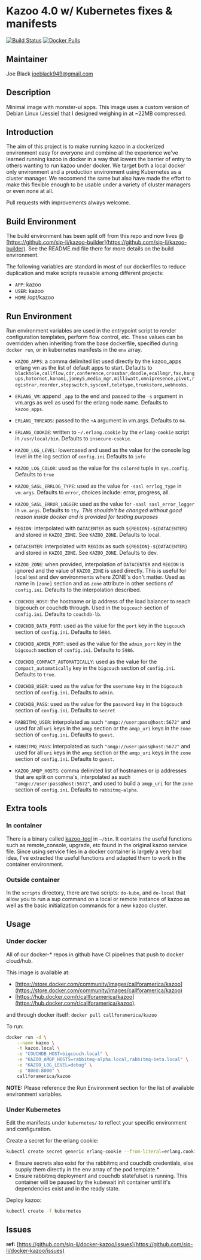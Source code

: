 # Kazoo 4.0 w/ Kubernetes fixes & manifests

[![Build Status](https://travis-ci.org/sip-li/docker-kazoo.svg?branch=master)](https://travis-ci.org/sip-li/docker-kazoo) [![Docker Pulls](https://img.shields.io/docker/pulls/callforamerica/kazoo.svg)](https://store.docker.com/community/images/callforamerica/kazoo)

## Maintainer

Joe Black <joeblack949@gmail.com>

## Description

Minimal image with monster-ui apps.  This image uses a custom version of Debian Linux (Jessie) that I designed weighing in at ~22MB compressed.

## Introduction

The aim of this project is to make running kazoo in a dockerized environment easy for everyone and combine all the experience we've learned running kazoo in docker in a way that lowers the barrier of entry to others wanting to run kazoo under docker.  We target both a local docker only environment and a production environment using Kubernetes as a cluster manager.  We reccomend the same but also have made the effort to make this flexible enough to be usable under a variety of cluster managers or even none at all.

Pull requests with improvements always welcome.


## Build Environment

The build environment has been split off from this repo and now lives @ [https://github.com/sip-li/kazoo-builder](https://github.com/sip-li/kazoo-builder).  See the README.md file there for more details on the build environment.


The following variables are standard in most of our dockerfiles to reduce duplication and make scripts reusable among different projects:

* `APP`: kazoo
* `USER`: kazoo
* `HOME` /opt/kazoo


## Run Environment

Run environment variables are used in the entrypoint script to render configuration templates, perform flow control, etc.  These values can be overridden when inheriting from the base dockerfile, specified during `docker run`, or in kubernetes manifests in the `env` array.

* `KAZOO_APPS`: a comma delimited list used directly by the kazoo_apps erlang vm as the list of default apps to start. Defaults to `blackhole,callflow,cdr,conference,crossbar,doodle,ecallmgr,fax,hangups,hotornot,konami,jonny5,media_mgr,milliwatt,omnipresence,pivot,registrar,reorder,stepswitch,sysconf,teletype,trunkstore,webhooks`.

* `ERLANG_VM`: append `_app` to the end and passed to the `-s` argument in vm.args as well as used for the erlang node name. Defaults to `kazoo_apps`.

* `ERLANG_THREADS`: passed to the `+A` argument in vm.args.  Defaults to `64`.

* `ERLANG_COOKIE`:  written to `~/.erlang.cookie` by the `erlang-cookie` script in `/usr/local/bin`. Defaults to `insecure-cookie`.

* `KAZOO_LOG_LEVEL`: lowercased and used as the value for the console log level in the log section of `config.ini`  Defaults to `info`

* `KAZOO_LOG_COLOR`: used as the value for the `colored` tuple in `sys.config`.  Defaults to `true`

* `KAZOO_SASL_ERRLOG_TYPE`: used as the value for `-sasl errlog_type` in `vm.args`. Defaults to `error`, choices include: error, progress, all.

* `KAZOO_SASL_ERROR_LOGGER`: used as the value for `-sasl sasl_error_logger` in `vm.args`.  Defaults to `tty`.  *This shouldn't be changed without good reason inside docker and is provided for testing purposes*

* `REGION`: interpolated with `DATACENTER` as such `${REGION}-${DATACENTER}` and stored in `KAZOO_ZONE`.  See `KAZOO_ZONE`.  Defaults to local.

* `DATACENTER`: interpolated with `REGION` as such `${REGION}-${DATACENTER}` and stored in `KAZOO_ZONE`.  See `KAZOO_ZONE`.  Defaults to dev.

* `KAZOO_ZONE`: when provided, interpolation of `DATACENTER` and `REGION` is ignored and the value of `KAZOO_ZONE` is used directly. This is useful for local test and dev environments where ZONE's don't matter.  Used as name in `[zone]` section and as `zone` attribute in other sections of `config.ini`.  Defaults to the interpolation described.

* `COUCHDB_HOST`: the hostname or ip address of the load balancer to reach bigcouch or couchdb through. Used in the `bigcouch` section of `config.ini`.  Defaults to `couchdb-lb`.

* `COUCHDB_DATA_PORT`: used as the value for the `port` key in the `bigcouch` section of `config.ini`.  Defaults to `5984`.

* `COUCHDB_ADMIN_PORT`: used as the value for the `admin_port` key in the `bigcouch` section of `config.ini`.  Defaults to `5986`.

* `COUCHDB_COMPACT_AUTOMATICALLY`: used as the value for the `compact_automatically` key in the `bigcouch` section of `config.ini`.  Defaults to `true`.

* `COUCHDB_USER`: used as the value for the `username` key in the `bigcouch` section of `config.ini`.  Defaults to `admin`.

* `COUCHDB_PASS`: used as the value for the `password` key in the `bigcouch` section of `config.ini`.  Defaults to `secret`

* `RABBITMQ_USER`: interpolated as such `"amqp://user:pass@host:5672"` and used for all `uri` keys in the `amqp` section or the `amqp_uri` keys in the `zone` section of `config.ini`.  Defaults to `guest`.

* `RABBITMQ_PASS`: interpolated as such `"amqp://user:pass@host:5672"` and used for all `uri` keys in the `amqp` section or the `amqp_uri` keys in the `zone` section of `config.ini`.  Defaults to `guest`.

* `KAZOO_AMQP_HOSTS`: comma delimited list of hostnames or ip addresses that are split on comma's, interpolated as such `"amqp://user:pass@host:5672"`, and used to build a `amqp_uri` for the `zone` section of `config.ini`.  Defaults to `rabbitmq-alpha`.


## Extra tools

### In container

There is a binary called [kazoo-tool](kazoo-tool) in `~/bin`.  It contains the useful functions such as remote_console, upgrade, etc found in the original kazoo service file.  Since using service files in a docker container is largely a very bad idea, I've extracted the useful functions and adapted them to work in the container environment.

### Outside container

In the `scripts` directory, there are two scripts: `do-kube`, and `do-local` that allow you to run a sup command on a local or remote instance of kazoo as well as the basic initialization commands for a new kazoo cluster.


## Usage


### Under docker

All of our docker-* repos in github have CI pipelines that push to docker cloud/hub.  

This image is available at:
* [https://store.docker.com/community/images/callforamerica/kazoo](https://store.docker.com/community/images/callforamerica/kazoo)
*  [https://hub.docker.com/r/callforamerica/kazoo](https://hub.docker.com/r/callforamerica/kazoo).

and through docker itself: `docker pull callforamerica/kazoo`

To run:

```bash
docker run -d \
    --name kazoo \
    -h kazoo.local \
    -e "COUCHDB_HOST=bigcouch.local" \
    -e "KAZOO_AMQP_HOSTS=rabbitmq-alpha.local,rabbitmq-beta.local" \
    -e "KAZOO_LOG_LEVEL=debug" \
    -p "8000:8000" \
    callforamerica/kazoo
```

**NOTE:** Please reference the Run Environment section for the list of available environment variables.


### Under Kubernetes

Edit the manifests under `kubernetes/` to reflect your specific environment and configuration.

Create a secret for the erlang cookie:
```bash
kubectl create secret generic erlang-cookie --from-literal=erlang.cookie=$(LC_ALL=C tr -cd '[:alnum:]' < /dev/urandom | head -c 64)
```

* Ensure secrets also exist for the rabbitmq and couchdb credentials, else supply them directly in the env array of the pod template.*
* Ensure rabbitmq deployment and couchdb statefulset is running.  This container will be paused by the kubewait init container until it's dependencies exist and in the ready state.

Deploy kazoo:
```bash
kubectl create -f kubernetes
```


## Issues

**ref:**  [https://github.com/sip-li/docker-kazoo/issues](https://github.com/sip-li/docker-kazoo/issues)
